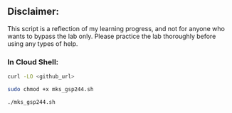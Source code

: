 ## Disclaimer:

This script is a reflection of my learning progress, and not for anyone who wants to bypass the lab only. Please practice the lab thoroughly before using any types of help.

### In Cloud Shell:

```bash
curl -LO <github_url>

sudo chmod +x mks_gsp244.sh

./mks_gsp244.sh
```